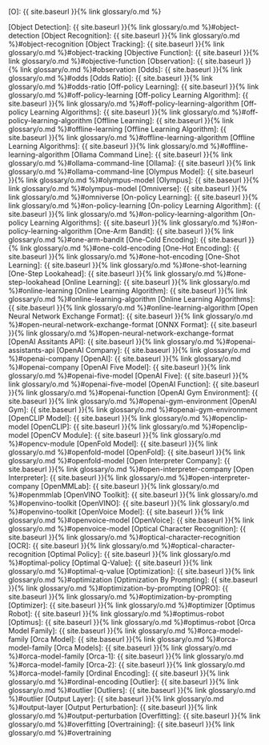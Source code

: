 [O]: {{ site.baseurl }}{% link glossary/o.md %}

[Object Detection]: {{ site.baseurl }}{% link glossary/o.md %}#object-detection
[Object Recognition]: {{ site.baseurl }}{% link glossary/o.md %}#object-recognition
[Object Tracking]: {{ site.baseurl }}{% link glossary/o.md %}#object-tracking
[Objective Function]: {{ site.baseurl }}{% link glossary/o.md %}#objective-function
[Observation]: {{ site.baseurl }}{% link glossary/o.md %}#observation
[Odds]: {{ site.baseurl }}{% link glossary/o.md %}#odds
[Odds Ratio]: {{ site.baseurl }}{% link glossary/o.md %}#odds-ratio
[Off-policy Learning]: {{ site.baseurl }}{% link glossary/o.md %}#off-policy-learning
[Off-policy Learning Algorithm]: {{ site.baseurl }}{% link glossary/o.md %}#off-policy-learning-algorithm
[Off-policy Learning Algorithms]: {{ site.baseurl }}{% link glossary/o.md %}#off-policy-learning-algorithm
[Offline Learning]: {{ site.baseurl }}{% link glossary/o.md %}#offline-learning
[Offline Learning Algorithm]: {{ site.baseurl }}{% link glossary/o.md %}#offline-learning-algorithm
[Offline Learning Algorithms]: {{ site.baseurl }}{% link glossary/o.md %}#offline-learning-algorithm
[Ollama Command Line]: {{ site.baseurl }}{% link glossary/o.md %}#ollama-command-line
[Ollama]: {{ site.baseurl }}{% link glossary/o.md %}#ollama-command-line
[Olympus Model]: {{ site.baseurl }}{% link glossary/o.md %}#olympus-model
[Olympus]: {{ site.baseurl }}{% link glossary/o.md %}#olympus-model
[Omniverse]: {{ site.baseurl }}{% link glossary/o.md %}#omniverse
[On-policy Learning]: {{ site.baseurl }}{% link glossary/o.md %}#on-policy-learning
[On-policy Learning Algorithm]: {{ site.baseurl }}{% link glossary/o.md %}#on-policy-learning-algorithm
[On-policy Learning Algorithms]: {{ site.baseurl }}{% link glossary/o.md %}#on-policy-learning-algorithm
[One-Arm Bandit]: {{ site.baseurl }}{% link glossary/o.md %}#one-arm-bandit
[One-Cold Encoding]: {{ site.baseurl }}{% link glossary/o.md %}#one-cold-encoding
[One-Hot Encoding]: {{ site.baseurl }}{% link glossary/o.md %}#one-hot-encoding
[One-Shot Learning]: {{ site.baseurl }}{% link glossary/o.md %}#one-shot-learning
[One-Step Lookahead]: {{ site.baseurl }}{% link glossary/o.md %}#one-step-lookahead
[Online Learning]: {{ site.baseurl }}{% link glossary/o.md %}#online-learning
[Online Learning Algorithm]: {{ site.baseurl }}{% link glossary/o.md %}#online-learning-algorithm
[Online Learning Algorithms]: {{ site.baseurl }}{% link glossary/o.md %}#online-learning-algorithm
[Open Neural Network Exchange Format]: {{ site.baseurl }}{% link glossary/o.md %}#open-neural-network-exchange-format
[ONNX Format]: {{ site.baseurl }}{% link glossary/o.md %}#open-neural-network-exchange-format
[OpenAI Assitants API]: {{ site.baseurl }}{% link glossary/o.md %}#openai-assistants-api
[OpenAI Company]: {{ site.baseurl }}{% link glossary/o.md %}#openai-company
[OpenAI]: {{ site.baseurl }}{% link glossary/o.md %}#openai-company
[OpenAI Five Model]: {{ site.baseurl }}{% link glossary/o.md %}#openai-five-model
[OpenAI Five]: {{ site.baseurl }}{% link glossary/o.md %}#openai-five-model
[OpenAI Function]: {{ site.baseurl }}{% link glossary/o.md %}#openai-function
[OpenAI Gym Environment]: {{ site.baseurl }}{% link glossary/o.md %}#openai-gym-environment
[OpenAI Gym]: {{ site.baseurl }}{% link glossary/o.md %}#openai-gym-environment
[OpenCLIP Model]: {{ site.baseurl }}{% link glossary/o.md %}#openclip-model
[OpenCLIP]: {{ site.baseurl }}{% link glossary/o.md %}#openclip-model
[OpenCV Module]: {{ site.baseurl }}{% link glossary/o.md %}#opencv-module
[OpenFold Model]: {{ site.baseurl }}{% link glossary/o.md %}#openfold-model
[OpenFold]: {{ site.baseurl }}{% link glossary/o.md %}#openfold-model
[Open Interpreter Company]: {{ site.baseurl }}{% link glossary/o.md %}#open-interpreter-company
[Open Interpreter]: {{ site.baseurl }}{% link glossary/o.md %}#open-interpreter-company
[OpenMMLab]: {{ site.baseurl }}{% link glossary/o.md %}#openmmlab
[OpenVINO Toolkit]: {{ site.baseurl }}{% link glossary/o.md %}#openvino-toolkit
[OpenVINO]: {{ site.baseurl }}{% link glossary/o.md %}#openvino-toolkit
[OpenVoice Model]: {{ site.baseurl }}{% link glossary/o.md %}#openvoice-model
[OpenVoice]: {{ site.baseurl }}{% link glossary/o.md %}#openvoice-model
[Optical Character Recognition]: {{ site.baseurl }}{% link glossary/o.md %}#optical-character-recognition
[OCR]: {{ site.baseurl }}{% link glossary/o.md %}#optical-character-recognition
[Optimal Policy]: {{ site.baseurl }}{% link glossary/o.md %}#optimal-policy
[Optimal Q-Value]: {{ site.baseurl }}{% link glossary/o.md %}#optimal-q-value
[Optimization]: {{ site.baseurl }}{% link glossary/o.md %}#optimization
[Optimization By Prompting]: {{ site.baseurl }}{% link glossary/o.md %}#optimization-by-prompting
[OPRO]: {{ site.baseurl }}{% link glossary/o.md %}#optimization-by-prompting
[Optimizer]: {{ site.baseurl }}{% link glossary/o.md %}#optimizer
[Optimus Robot]: {{ site.baseurl }}{% link glossary/o.md %}#optimus-robot
[Optimus]: {{ site.baseurl }}{% link glossary/o.md %}#optimus-robot
[Orca Model Family]: {{ site.baseurl }}{% link glossary/o.md %}#orca-model-family
[Orca Model]: {{ site.baseurl }}{% link glossary/o.md %}#orca-model-family
[Orca Models]: {{ site.baseurl }}{% link glossary/o.md %}#orca-model-family
[Orca-1]: {{ site.baseurl }}{% link glossary/o.md %}#orca-model-family
[Orca-2]: {{ site.baseurl }}{% link glossary/o.md %}#orca-model-family
[Ordinal Encoding]: {{ site.baseurl }}{% link glossary/o.md %}#ordinal-encoding
[Outlier]: {{ site.baseurl }}{% link glossary/o.md %}#outlier
[Outliers]: {{ site.baseurl }}{% link glossary/o.md %}#outlier
[Output Layer]: {{ site.baseurl }}{% link glossary/o.md %}#output-layer
[Output Perturbation]: {{ site.baseurl }}{% link glossary/o.md %}#output-perturbation
[Overfitting]: {{ site.baseurl }}{% link glossary/o.md %}#overfitting
[Overtraining]: {{ site.baseurl }}{% link glossary/o.md %}#overtraining
